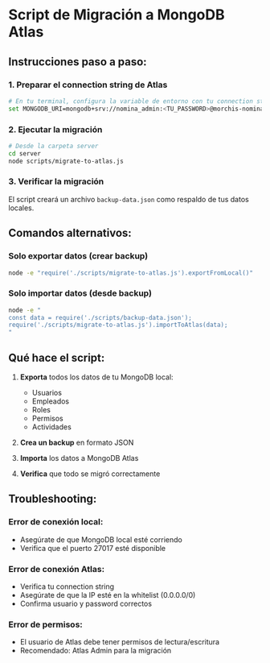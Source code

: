 # Script de Migración a MongoDB Atlas

## Instrucciones paso a paso:

### 1. Preparar el connection string de Atlas
```bash
# En tu terminal, configura la variable de entorno con tu connection string de Atlas
set MONGODB_URI=mongodb+srv://nomina_admin:<TU_PASSWORD>@morchis-nomina.xxxxx.mongodb.net/morchis-nomina?retryWrites=true&w=majority
```

### 2. Ejecutar la migración
```bash
# Desde la carpeta server
cd server
node scripts/migrate-to-atlas.js
```

### 3. Verificar la migración
El script creará un archivo `backup-data.json` como respaldo de tus datos locales.

## Comandos alternativos:

### Solo exportar datos (crear backup)
```bash
node -e "require('./scripts/migrate-to-atlas.js').exportFromLocal()"
```

### Solo importar datos (desde backup)
```bash
node -e "
const data = require('./scripts/backup-data.json');
require('./scripts/migrate-to-atlas.js').importToAtlas(data);
"
```

## Qué hace el script:

1. **Exporta** todos los datos de tu MongoDB local:
   - Usuarios
   - Empleados  
   - Roles
   - Permisos
   - Actividades

2. **Crea un backup** en formato JSON

3. **Importa** los datos a MongoDB Atlas

4. **Verifica** que todo se migró correctamente

## Troubleshooting:

### Error de conexión local:
- Asegúrate de que MongoDB local esté corriendo
- Verifica que el puerto 27017 esté disponible

### Error de conexión Atlas:
- Verifica tu connection string
- Asegúrate de que la IP esté en la whitelist (0.0.0.0/0)
- Confirma usuario y password correctos

### Error de permisos:
- El usuario de Atlas debe tener permisos de lectura/escritura
- Recomendado: Atlas Admin para la migración
